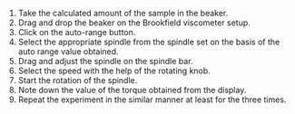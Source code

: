 1. Take the calculated amount of the sample in the beaker.
2. Drag and drop the beaker on the Brookfield viscometer setup.
3. Click on the auto-range button.
4. Select the appropriate spindle from the spindle set on the basis of the auto range value obtained.
5. Drag and adjust the spindle on the spindle bar.
6. Select the speed with the help of the rotating knob.
7. Start the rotation of the spindle.
8. Note down the value of the torque obtained from the display.
9. Repeat the experiment in the similar manner at least for the three times.

